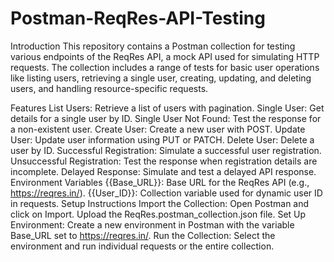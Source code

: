 # Postman-ReqRes-API-Testing
Introduction
This repository contains a Postman collection for testing various endpoints of the ReqRes API, a mock API used for simulating HTTP requests. The collection includes a range of tests for basic user operations like listing users, retrieving a single user, creating, updating, and deleting users, and handling resource-specific requests.

Features
List Users: Retrieve a list of users with pagination.
Single User: Get details for a single user by ID.
Single User Not Found: Test the response for a non-existent user.
Create User: Create a new user with POST.
Update User: Update user information using PUT or PATCH.
Delete User: Delete a user by ID.
Successful Registration: Simulate a successful user registration.
Unsuccessful Registration: Test the response when registration details are incomplete.
Delayed Response: Simulate and test a delayed API response.
Environment Variables
{{Base_URL}}: Base URL for the ReqRes API (e.g., https://reqres.in/).
{{User_ID}}: Collection variable used for dynamic user ID in requests.
Setup Instructions
Import the Collection:
Open Postman and click on Import.
Upload the ReqRes.postman_collection.json file.
Set Up Environment:
Create a new environment in Postman with the variable Base_URL set to https://reqres.in/.
Run the Collection:
Select the environment and run individual requests or the entire collection.
